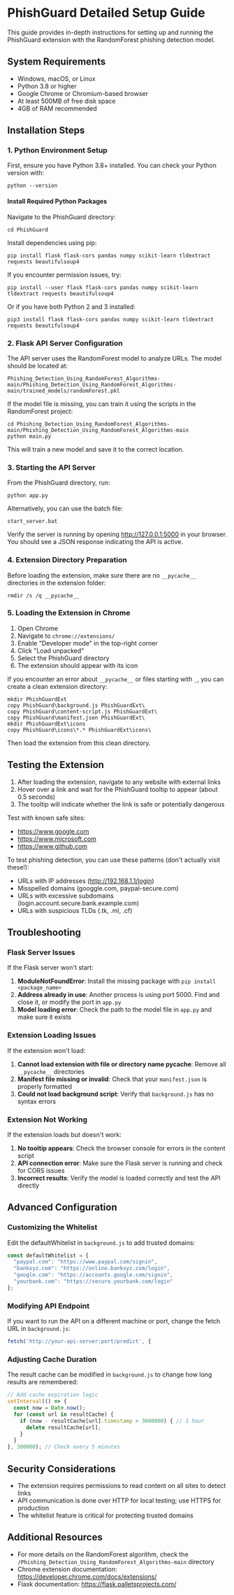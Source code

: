 # PhishGuard Detailed Setup Guide

This guide provides in-depth instructions for setting up and running the PhishGuard extension with the RandomForest phishing detection model.

## System Requirements

- Windows, macOS, or Linux
- Python 3.8 or higher
- Google Chrome or Chromium-based browser
- At least 500MB of free disk space
- 4GB of RAM recommended

## Installation Steps

### 1. Python Environment Setup

First, ensure you have Python 3.8+ installed. You can check your Python version with:

```
python --version
```

#### Install Required Python Packages

Navigate to the PhishGuard directory:

```
cd PhishGuard
```

Install dependencies using pip:

```
pip install flask flask-cors pandas numpy scikit-learn tldextract requests beautifulsoup4
```

If you encounter permission issues, try:

```
pip install --user flask flask-cors pandas numpy scikit-learn tldextract requests beautifulsoup4
```

Or if you have both Python 2 and 3 installed:

```
pip3 install flask flask-cors pandas numpy scikit-learn tldextract requests beautifulsoup4
```

### 2. Flask API Server Configuration

The API server uses the RandomForest model to analyze URLs. The model should be located at:

```
Phishing_Detection_Using_RandomForest_Algorithms-main/Phishing_Detection_Using_RandomForest_Algorithms-main/trained_models/randomForest.pkl
```

If the model file is missing, you can train it using the scripts in the RandomForest project:

```
cd Phishing_Detection_Using_RandomForest_Algorithms-main/Phishing_Detection_Using_RandomForest_Algorithms-main
python main.py
```

This will train a new model and save it to the correct location.

### 3. Starting the API Server

From the PhishGuard directory, run:

```
python app.py
```

Alternatively, you can use the batch file:

```
start_server.bat
```

Verify the server is running by opening http://127.0.0.1:5000 in your browser. You should see a JSON response indicating the API is active.

### 4. Extension Directory Preparation

Before loading the extension, make sure there are no `__pycache__` directories in the extension folder:

```
rmdir /s /q __pycache__
```

### 5. Loading the Extension in Chrome

1. Open Chrome
2. Navigate to `chrome://extensions/`
3. Enable "Developer mode" in the top-right corner
4. Click "Load unpacked"
5. Select the PhishGuard directory
6. The extension should appear with its icon

If you encounter an error about `__pycache__` or files starting with `_`, you can create a clean extension directory:

```
mkdir PhishGuardExt
copy PhishGuard\background.js PhishGuardExt\
copy PhishGuard\content-script.js PhishGuardExt\
copy PhishGuard\manifest.json PhishGuardExt\
mkdir PhishGuardExt\icons
copy PhishGuard\icons\*.* PhishGuardExt\icons\
```

Then load the extension from this clean directory.

## Testing the Extension

1. After loading the extension, navigate to any website with external links
2. Hover over a link and wait for the PhishGuard tooltip to appear (about 0.5 seconds)
3. The tooltip will indicate whether the link is safe or potentially dangerous

Test with known safe sites:
- https://www.google.com
- https://www.microsoft.com
- https://www.github.com

To test phishing detection, you can use these patterns (don't actually visit these!):
- URLs with IP addresses (http://192.168.1.1/login)
- Misspelled domains (googgle.com, paypal-secure.com)
- URLs with excessive subdomains (login.account.secure.bank.example.com)
- URLs with suspicious TLDs (.tk, .ml, .cf)

## Troubleshooting

### Flask Server Issues

If the Flask server won't start:

1. **ModuleNotFoundError**: Install the missing package with `pip install <package_name>`
2. **Address already in use**: Another process is using port 5000. Find and close it, or modify the port in `app.py`
3. **Model loading error**: Check the path to the model file in `app.py` and make sure it exists

### Extension Loading Issues

If the extension won't load:

1. **Cannot load extension with file or directory name __pycache__**: Remove all `__pycache__` directories
2. **Manifest file missing or invalid**: Check that your `manifest.json` is properly formatted
3. **Could not load background script**: Verify that `background.js` has no syntax errors

### Extension Not Working

If the extension loads but doesn't work:

1. **No tooltip appears**: Check the browser console for errors in the content script
2. **API connection error**: Make sure the Flask server is running and check for CORS issues
3. **Incorrect results**: Verify the model is loaded correctly and test the API directly

## Advanced Configuration

### Customizing the Whitelist

Edit the defaultWhitelist in `background.js` to add trusted domains:

```javascript
const defaultWhitelist = {
  "paypal.com": "https://www.paypal.com/signin",
  "bankxyz.com": "https://online.bankxyz.com/login",
  "google.com": "https://accounts.google.com/signin",
  "yourbank.com": "https://secure.yourbank.com/login"
};
```

### Modifying API Endpoint

If you want to run the API on a different machine or port, change the fetch URL in `background.js`:

```javascript
fetch('http://your-api-server:port/predict', {
```

### Adjusting Cache Duration

The result cache can be modified in `background.js` to change how long results are remembered:

```javascript
// Add cache expiration logic
setInterval(() => {
  const now = Date.now();
  for (const url in resultCache) {
    if (now - resultCache[url].timestamp > 3600000) { // 1 hour
      delete resultCache[url];
    }
  }
}, 300000); // Check every 5 minutes
```

## Security Considerations

- The extension requires permissions to read content on all sites to detect links
- API communication is done over HTTP for local testing; use HTTPS for production
- The whitelist feature is critical for protecting trusted domains

## Additional Resources

- For more details on the RandomForest algorithm, check the `/Phishing_Detection_Using_RandomForest_Algorithms-main` directory
- Chrome extension documentation: https://developer.chrome.com/docs/extensions/
- Flask documentation: https://flask.palletsprojects.com/
